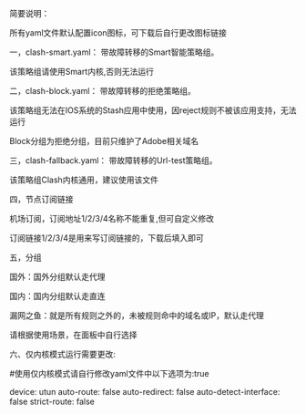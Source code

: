 简要说明：

所有yaml文件默认配置icon图标，可下载后自行更改图标链接

一，clash-smart.yaml： 带故障转移的Smart智能策略组。

该策略组请使用Smart内核,否则无法运行

二，clash-block.yaml： 带故障转移的拒绝策略组。

该策略组无法在IOS系统的Stash应用中使用，因reject规则不被该应用支持，无法运行

Block分组为拒绝分组，目前只维护了Adobe相关域名

三，clash-fallback.yaml： 带故障转移的Url-test策略组。

该策略组Clash内核通用，建议使用该文件

四，节点订阅链接

机场订阅，订阅地址1/2/3/4名称不能重复,但可自定义修改

订阅链接1/2/3/4是用来写订阅链接的，下载后填入即可

五，分组

国外：国外分组默认走代理

国内：国内分组默认走直连

漏网之鱼：就是所有规则之外的，未被规则命中的域名或IP，默认走代理

请根据使用场景，在面板中自行选择

六、仅内核模式运行需要更改:

  #使用仅内核模式请自行修改yaml文件中以下选项为:true
  
  device: utun
  auto-route: false
  auto-redirect: false
  auto-detect-interface: false
  strict-route: false
  
